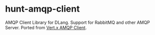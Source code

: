 # hunt-amqp-client
AMQP Client Library for DLang. Support for RabbitMQ and other AMQP Server. Ported from [Vert.x AMQP Client](https://vertx.io/docs/vertx-amqp-client/java/).

